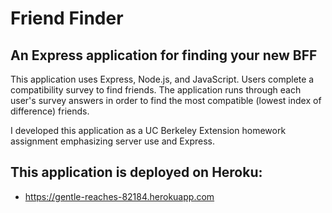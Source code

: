 # Friend Finder
## An Express application for finding your new BFF

This application uses Express, Node.js, and JavaScript. Users complete a compatibility survey to find friends. The application runs through each user's survey answers in order to find the most compatible (lowest index of difference) friends.

I developed this application as a UC Berkeley Extension homework assignment emphasizing server use and Express.

## This application is deployed on Heroku:
 * https://gentle-reaches-82184.herokuapp.com

